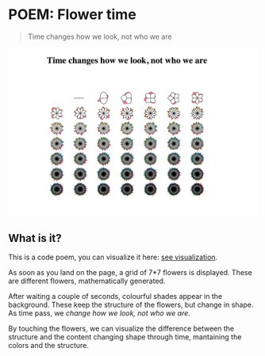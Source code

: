 # POEM: Flower time

> Time changes how we look, not who we are

![](https://raw.githubusercontent.com/nicola/poem-flower-time/master/preview.png)

## What is it?

This is a code poem, you can visualize it here: [see visualization](http://nicola.io/poem-flower-time).

As soon as you land on the page, a grid of 7*7 flowers is displayed.
These are different flowers, mathematically generated.

After waiting a couple of seconds, colourful shades appear in the background. These keep the structure of the flowers, but change in shape. As time pass, we *change how we look, not who we are*.

By touching the flowers, we can visualize the difference between the structure and the content changing shape through time, mantaining the colors and the structure.
